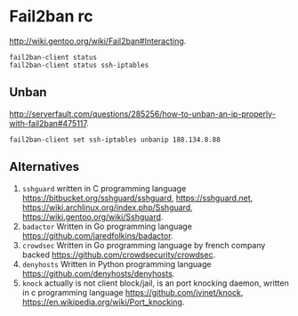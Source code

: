 # Fail2ban rc

<http://wiki.gentoo.org/wiki/Fail2ban#Interacting>.

    fail2ban-client status
    fail2ban-client status ssh-iptables

## Unban

<http://serverfault.com/questions/285256/how-to-unban-an-ip-properly-with-fail2ban#475117>.

    fail2ban-client set ssh-iptables unbanip 188.134.8.88

## Alternatives

1. `sshguard` written in C programming language <https://bitbucket.org/sshguard/sshguard>, <https://sshguard.net>, <https://wiki.archlinux.org/index.php/Sshguard>, <https://wiki.gentoo.org/wiki/Sshguard>.
2. `badactor` Written in Go programming language <https://github.com/jaredfolkins/badactor>.
3. `crowdsec` Written in Go programming language by french company backed <https://github.com/crowdsecurity/crowdsec>.
4. `denyhosts` Written in Python programming language <https://github.com/denyhosts/denyhosts>.
5. `knock` actually is not client block/jail, is an port knocking daemon, written in c programming language <https://github.com/jvinet/knock>, <https://en.wikipedia.org/wiki/Port_knocking>.

